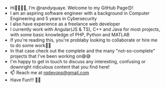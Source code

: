 - Hi👋🏿👋🏿, I’m @randyquaye. Welcome to my GitHub Page😊!
- I am an aspiring software engineer with a background in Computer Engineering and 5 years in Cybersecurity
- I also have experience as a freelance web developer
- I currently work with Angular(JS & TS), C++ and Java for most projects, with some basic knowledge of PHP, Python and MATLAB
- If you're reading this, you're problaby looking to collaborate or hire me to do some work🙈🙈
- In that case check out the complete and the many "not-so-complete" projects that I've been working on😅😅
- I'm happy to get in touch to discuss any interesting, confusing or downright ridiculous content that you find here!
- 📫 Reach me at rqdevops@gmail.com
- Have Fun!!! 👌🏿

<!---
randyquaye/randyquaye is a ✨ special ✨ repository because its `README.md` (this file) appears on your GitHub profile.
You can click the Preview link to take a look at your changes.
--->
